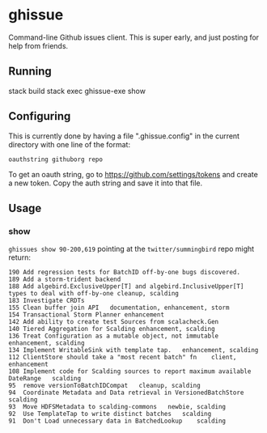 # ghissue
Command-line Github issues client. This is super early, and just posting for help from friends.

## Running

stack build
stack exec ghissue-exe show

## Configuring

This is currently done by having a file ".ghissue.config" in the current directory
with one line of the format:
```
oauthstring githuborg repo
```
To get an oauth string, go to https://github.com/settings/tokens and create a new token. Copy the
auth string and save it into that file.

## Usage

### show

`ghissues show 90-200,619` pointing at the `twitter/summingbird` repo might return:

```
190	Add regression tests for BatchID off-by-one bugs discovered.	
189	Add a storm-trident backend	
188	Add algebird.ExclusiveUpper[T] and algebird.InclusiveUpper[T] types to deal with off-by-one	cleanup, scalding
183	Investigate CRDTs	
155	Clean buffer join API	documentation, enhancement, storm
154	Transactional Storm Planner	enhancement
142	Add ability to create test Sources from scalacheck.Gen	
140	Tiered Aggregation for Scalding	enhancement, scalding
136	Treat Configuration as a mutable object, not immutable	enhancement, scalding
134	Implement WritableSink with template tap.	enhancement, scalding
112	ClientStore should take a "most recent batch" fn	client, enhancement
108	Implement code for Scalding sources to report maximum available DateRange	scalding
95	remove versionToBatchIDCompat	cleanup, scalding
94	Coordinate Metadata and Data retrieval in VersionedBatchStore	scalding
93	Move HDFSMetadata to scalding-commons	newbie, scalding
92	Use TemplateTap to write distinct batches	scalding
91	Don't Load unnecessary data in BatchedLookup	scalding
```
